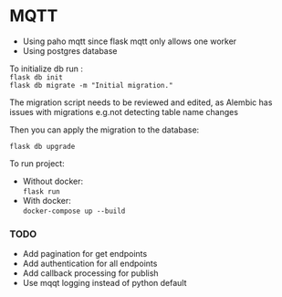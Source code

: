 # MQTT

- Using paho mqtt since flask mqtt only allows one worker <br>
- Using postgres database

To initialize db run : <br>
`flask db init` <br>
`flask db migrate -m "Initial migration."`

The migration script needs to be reviewed and edited, as Alembic has issues with migrations e.g.not detecting table name changes

Then you can apply the migration to the database:

`flask db upgrade`

To run project:
- Without docker:<br>
  `flask run`
- With docker:<br>
  `docker-compose up --build`

### TODO

- Add pagination for get endpoints
- Add authentication for all endpoints
- Add callback processing for publish
- Use mqqt logging instead of python default